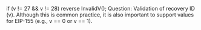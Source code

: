 if (v != 27 && v != 28) reverse InvalidV();
Question: Validation of recovery ID (v). Although this is common practice, it is also important to support values ​​for EIP-155 (e.g., v == 0 or v == 1).